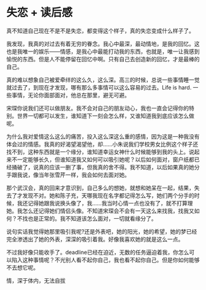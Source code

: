# 失恋 + 读后感

真不知道自己现在不是不是失恋，都变得这个样子，真的失恋变成什么样子了。

我发现，我真的对过去有着无穷的眷念。我心中最深，最动情地，是我的回忆。这也是我唯一的娱乐——情感，是我心中最能打动我的东西，也就是，唯一让我感到愉悦的东西。但是人不能停留在回忆中啊。只有自己去创造新的回忆，才是最棒的自己。

真的难以想象自己被爱牵绊的这么久，这么深。高三的时候，总说一些事情睡一觉就过去了，到现在才发现，哪有那么多事情可以这么容易的过去。Life is hard. 一些事情，无论你面部面对，他总在那里，避无可避。

宋琛你说我们还可以做朋友。我不会对自己的朋友动心，我也一直会记得你的特别。世界一切都可以发生，谁知道下一刻会怎么样，又谁知道我到底应该怎么做呢。

为什么我对爱情这么这么的痛苦，投入这么深这么重的感情，因为这是一种我没有体会过的情感。我真的好渴望渴望他，却……小朱说我们学校男女比例这个样子还找不到，这种东西就是一个缘分，谁知道幸运女神什么时候能够到我的头上。说起来不一定能够长久，但谁知道我又如何可以吸引她呢？以后如何面对，窗户纸都已经捅破了，说真的应该一删了事，但我真的舍不得。我不知道，以后如果真的她分手跟我说，像当年张雪芹一样，我会如何去面对她。

那个武汉会，真的回来才意识到，自己多么的想她，就想和她呆在一起，结果，失去了才发现不对。她和陈子充，天哪我现在名字都记得怎么写，她们两个分手的时候，我还记得她跟我说换头像了，我……我当时心情一点也没有了，就不打算理她。我怎么还记得她们情侣头像。不知道宋琛会不会有一天这么来找我，找我又如何？不找也是正常的。我不知道该怎么面对，一切就看缘分了。

说句实话我觉得她那里吸引我呢?还是外表吧，她的阳光，她的希望，她的梦已经完全渗透出了她的外表，深深的吸引着我。好像我喜欢她的就是这么一点。

不过我好像只能收手了。deadline已经在迫近，无数的任务逼迫着我，你怎么可以陷入这种事情呢？不光别人看不起你自己，我也看不起你自己。但是你如何能够不去想它呢。

情，深于体内，无法自拔